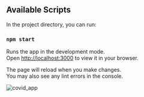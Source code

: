  ## Available Scripts

In the project directory, you can run:

### `npm start`

Runs the app in the development mode.\
Open [http://localhost:3000](http://localhost:3000) to view it in your browser.

The page will reload when you make changes.\
You may also see any lint errors in the console.

![covid_app](https://user-images.githubusercontent.com/8409012/172555903-29315067-0c1e-4ef4-a459-64a215010693.jpeg)
